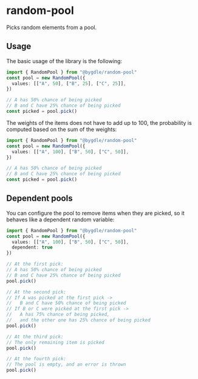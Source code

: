 # random-pool

Picks random elements from a pool.

## Usage
The basic usage of the library is the following:

```ts
import { RandomPool } from "@bygdle/random-pool"
const pool = new RandomPool({
  values: [["A", 50], ["B", 25], ["C", 25]],
})

// A has 50% chance of being picked
// B and C have 25% chance of being picked
const picked = pool.pick() 
```
The weights of the items does not have to add up to 100, the probability is computed based on the sum of the weights:

```ts
import { RandomPool } from "@bygdle/random-pool"
const pool = new RandomPool({
  values: [["A", 100], ["B", 50], ["C", 50]],
})

// A has 50% chance of being picked
// B and C have 25% chance of being picked
const picked = pool.pick() 
```

## Dependent pools
You can configure the pool to remove items when they are picked, so it behaves like a dependent random variable:

```ts
import { RandomPool } from "@bygdle/random-pool"
const pool = new RandomPool({
  values: [["A", 100], ["B", 50], ["C", 50]],
  dependent: true
})

// At the first pick:
// A has 50% chance of being picked
// B and C have 25% chance of being picked
pool.pick() 

// At the second pick:
// If A was picked at the first pick ->
//   B and C have 50% chance of being picked
// If B or C were picked at the first pick ->
//   A has 75% chance of being picked, 
//   and the other one has 25% chance of being picked
pool.pick()

// At the third pick:
// The only remaining item is picked
pool.pick()

// At the fourth pick:
// The pool is empty, and an error is thrown
pool.pick()
```
